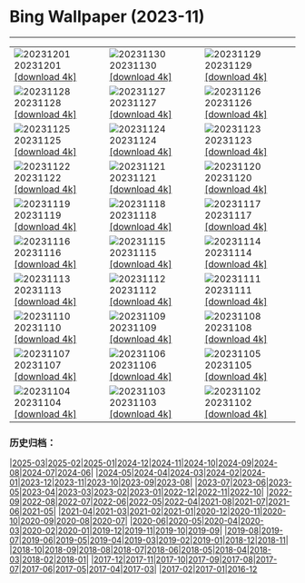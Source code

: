 # Bing Wallpaper (2023-11)
**************

<table><tr><td><img src="https://www.bing.com/th?id=OHR.IcebergAntarctica_IT-IT9598451046_1920x1080.jpg" alt="20231201"> 20231201 <a href="https://www.bing.com/th?id=OHR.IcebergAntarctica_IT-IT9598451046_UHD.jpg">[download 4k]</a></td><td><img src="https://www.bing.com/th?id=OHR.TrotternishStorr_IT-IT5546138012_1920x1080.jpg" alt="20231130"> 20231130 <a href="https://www.bing.com/th?id=OHR.TrotternishStorr_IT-IT5546138012_UHD.jpg">[download 4k]</a></td><td><img src="https://www.bing.com/th?id=OHR.TreeLighting_IT-IT9195386541_1920x1080.jpg" alt="20231129"> 20231129 <a href="https://www.bing.com/th?id=OHR.TreeLighting_IT-IT9195386541_UHD.jpg">[download 4k]</a></td></tr><tr><td><img src="https://www.bing.com/th?id=OHR.HumanKindness_IT-IT8962065761_1920x1080.jpg" alt="20231128"> 20231128 <a href="https://www.bing.com/th?id=OHR.HumanKindness_IT-IT8962065761_UHD.jpg">[download 4k]</a></td><td><img src="https://www.bing.com/th?id=OHR.RioNegro_IT-IT8563541659_1920x1080.jpg" alt="20231127"> 20231127 <a href="https://www.bing.com/th?id=OHR.RioNegro_IT-IT8563541659_UHD.jpg">[download 4k]</a></td><td><img src="https://www.bing.com/th?id=OHR.BradgateFallow_IT-IT7620518692_1920x1080.jpg" alt="20231126"> 20231126 <a href="https://www.bing.com/th?id=OHR.BradgateFallow_IT-IT7620518692_UHD.jpg">[download 4k]</a></td></tr><tr><td><img src="https://www.bing.com/th?id=OHR.TajoRiver_IT-IT6335699453_1920x1080.jpg" alt="20231125"> 20231125 <a href="https://www.bing.com/th?id=OHR.TajoRiver_IT-IT6335699453_UHD.jpg">[download 4k]</a></td><td><img src="https://www.bing.com/th?id=OHR.HallofMosses_IT-IT8394280522_1920x1080.jpg" alt="20231124"> 20231124 <a href="https://www.bing.com/th?id=OHR.HallofMosses_IT-IT8394280522_UHD.jpg">[download 4k]</a></td><td><img src="https://www.bing.com/th?id=OHR.TeideNational_IT-IT6647681954_1920x1080.jpg" alt="20231123"> 20231123 <a href="https://www.bing.com/th?id=OHR.TeideNational_IT-IT6647681954_UHD.jpg">[download 4k]</a></td></tr><tr><td><img src="https://www.bing.com/th?id=OHR.ValdiNon_IT-IT6962165513_1920x1080.jpg" alt="20231122"> 20231122 <a href="https://www.bing.com/th?id=OHR.ValdiNon_IT-IT6962165513_UHD.jpg">[download 4k]</a></td><td><img src="https://www.bing.com/th?id=OHR.GiornataAlbero_IT-IT4061721168_1920x1080.jpg" alt="20231121"> 20231121 <a href="https://www.bing.com/th?id=OHR.GiornataAlbero_IT-IT4061721168_UHD.jpg">[download 4k]</a></td><td><img src="https://www.bing.com/th?id=OHR.ChapmanAdventure_IT-IT1638129617_1920x1080.jpg" alt="20231120"> 20231120 <a href="https://www.bing.com/th?id=OHR.ChapmanAdventure_IT-IT1638129617_UHD.jpg">[download 4k]</a></td></tr><tr><td><img src="https://www.bing.com/th?id=OHR.FrozenBog_IT-IT1429362673_1920x1080.jpg" alt="20231119"> 20231119 <a href="https://www.bing.com/th?id=OHR.FrozenBog_IT-IT1429362673_UHD.jpg">[download 4k]</a></td><td><img src="https://www.bing.com/th?id=OHR.MilsePolarBear_IT-IT6547276065_1920x1080.jpg" alt="20231118"> 20231118 <a href="https://www.bing.com/th?id=OHR.MilsePolarBear_IT-IT6547276065_UHD.jpg">[download 4k]</a></td><td><img src="https://www.bing.com/th?id=OHR.BadRiver_IT-IT5930928466_1920x1080.jpg" alt="20231117"> 20231117 <a href="https://www.bing.com/th?id=OHR.BadRiver_IT-IT5930928466_UHD.jpg">[download 4k]</a></td></tr><tr><td><img src="https://www.bing.com/th?id=OHR.AthensAcropolis_IT-IT3514656411_1920x1080.jpg" alt="20231116"> 20231116 <a href="https://www.bing.com/th?id=OHR.AthensAcropolis_IT-IT3514656411_UHD.jpg">[download 4k]</a></td><td><img src="https://www.bing.com/th?id=OHR.SarekSweden_IT-IT3039153178_1920x1080.jpg" alt="20231115"> 20231115 <a href="https://www.bing.com/th?id=OHR.SarekSweden_IT-IT3039153178_UHD.jpg">[download 4k]</a></td><td><img src="https://www.bing.com/th?id=OHR.RussellLupines_IT-IT2361733458_1920x1080.jpg" alt="20231114"> 20231114 <a href="https://www.bing.com/th?id=OHR.RussellLupines_IT-IT2361733458_UHD.jpg">[download 4k]</a></td></tr><tr><td><img src="https://www.bing.com/th?id=OHR.OliveOrchard_IT-IT1918983389_1920x1080.jpg" alt="20231113"> 20231113 <a href="https://www.bing.com/th?id=OHR.OliveOrchard_IT-IT1918983389_UHD.jpg">[download 4k]</a></td><td><img src="https://www.bing.com/th?id=OHR.DiwaliAyodhya_IT-IT1029399441_1920x1080.jpg" alt="20231112"> 20231112 <a href="https://www.bing.com/th?id=OHR.DiwaliAyodhya_IT-IT1029399441_UHD.jpg">[download 4k]</a></td><td><img src="https://www.bing.com/th?id=OHR.ValDiFunes_IT-IT0203212451_1920x1080.jpg" alt="20231111"> 20231111 <a href="https://www.bing.com/th?id=OHR.ValDiFunes_IT-IT0203212451_UHD.jpg">[download 4k]</a></td></tr><tr><td><img src="https://www.bing.com/th?id=OHR.BadlandsSunrise_IT-IT9035430276_1920x1080.jpg" alt="20231110"> 20231110 <a href="https://www.bing.com/th?id=OHR.BadlandsSunrise_IT-IT9035430276_UHD.jpg">[download 4k]</a></td><td><img src="https://www.bing.com/th?id=OHR.NorwayBirch_IT-IT3144074333_1920x1080.jpg" alt="20231109"> 20231109 <a href="https://www.bing.com/th?id=OHR.NorwayBirch_IT-IT3144074333_UHD.jpg">[download 4k]</a></td><td><img src="https://www.bing.com/th?id=OHR.ManateeMama_IT-IT1827292679_1920x1080.jpg" alt="20231108"> 20231108 <a href="https://www.bing.com/th?id=OHR.ManateeMama_IT-IT1827292679_UHD.jpg">[download 4k]</a></td></tr><tr><td><img src="https://www.bing.com/th?id=OHR.KirkilaiTower_IT-IT0096866054_1920x1080.jpg" alt="20231107"> 20231107 <a href="https://www.bing.com/th?id=OHR.KirkilaiTower_IT-IT0096866054_UHD.jpg">[download 4k]</a></td><td><img src="https://www.bing.com/th?id=OHR.LagoPehoe_IT-IT9495444218_1920x1080.jpg" alt="20231106"> 20231106 <a href="https://www.bing.com/th?id=OHR.LagoPehoe_IT-IT9495444218_UHD.jpg">[download 4k]</a></td><td><img src="https://www.bing.com/th?id=OHR.SilencioSpain_IT-IT5372993928_1920x1080.jpg" alt="20231105"> 20231105 <a href="https://www.bing.com/th?id=OHR.SilencioSpain_IT-IT5372993928_UHD.jpg">[download 4k]</a></td></tr><tr><td><img src="https://www.bing.com/th?id=OHR.BisonSnow_IT-IT6079794906_1920x1080.jpg" alt="20231104"> 20231104 <a href="https://www.bing.com/th?id=OHR.BisonSnow_IT-IT6079794906_UHD.jpg">[download 4k]</a></td><td><img src="https://www.bing.com/th?id=OHR.ChiantiTuscany_IT-IT9257296555_1920x1080.jpg" alt="20231103"> 20231103 <a href="https://www.bing.com/th?id=OHR.ChiantiTuscany_IT-IT9257296555_UHD.jpg">[download 4k]</a></td><td><img src="https://www.bing.com/th?id=OHR.DeathValleySalt_IT-IT9897014974_1920x1080.jpg" alt="20231102"> 20231102 <a href="https://www.bing.com/th?id=OHR.DeathValleySalt_IT-IT9897014974_UHD.jpg">[download 4k]</a></td></tr></table>

### 历史归档：

|[2025-03](/../2025-03/2025-03.md)|[2025-02](/../2025-02/2025-02.md)|[2025-01](/../2025-01/2025-01.md)|[2024-12](/../2024-12/2024-12.md)|[2024-11](/../2024-11/2024-11.md)|[2024-10](/../2024-10/2024-10.md)|[2024-09](/../2024-09/2024-09.md)|[2024-08](/../2024-08/2024-08.md)|[2024-07](/../2024-07/2024-07.md)|[2024-06](/../2024-06/2024-06.md)|
|[2024-05](/../2024-05/2024-05.md)|[2024-04](/../2024-04/2024-04.md)|[2024-03](/../2024-03/2024-03.md)|[2024-02](/../2024-02/2024-02.md)|[2024-01](/../2024-01/2024-01.md)|[2023-12](/../2023-12/2023-12.md)|[2023-11](/2023-11.md)|[2023-10](/../2023-10/2023-10.md)|[2023-09](/../2023-09/2023-09.md)|[2023-08](/../2023-08/2023-08.md)|
|[2023-07](/../2023-07/2023-07.md)|[2023-06](/../2023-06/2023-06.md)|[2023-05](/../2023-05/2023-05.md)|[2023-04](/../2023-04/2023-04.md)|[2023-03](/../2023-03/2023-03.md)|[2023-02](/../2023-02/2023-02.md)|[2023-01](/../2023-01/2023-01.md)|[2022-12](/../2022-12/2022-12.md)|[2022-11](/../2022-11/2022-11.md)|[2022-10](/../2022-10/2022-10.md)|
|[2022-09](/../2022-09/2022-09.md)|[2022-08](/../2022-08/2022-08.md)|[2022-07](/../2022-07/2022-07.md)|[2022-06](/../2022-06/2022-06.md)|[2022-05](/../2022-05/2022-05.md)|[2022-04](/../2022-04/2022-04.md)|[2021-08](/../2021-08/2021-08.md)|[2021-07](/../2021-07/2021-07.md)|[2021-06](/../2021-06/2021-06.md)|[2021-05](/../2021-05/2021-05.md)|
|[2021-04](/../2021-04/2021-04.md)|[2021-03](/../2021-03/2021-03.md)|[2021-02](/../2021-02/2021-02.md)|[2021-01](/../2021-01/2021-01.md)|[2020-12](/../2020-12/2020-12.md)|[2020-11](/../2020-11/2020-11.md)|[2020-10](/../2020-10/2020-10.md)|[2020-09](/../2020-09/2020-09.md)|[2020-08](/../2020-08/2020-08.md)|[2020-07](/../2020-07/2020-07.md)|
|[2020-06](/../2020-06/2020-06.md)|[2020-05](/../2020-05/2020-05.md)|[2020-04](/../2020-04/2020-04.md)|[2020-03](/../2020-03/2020-03.md)|[2020-02](/../2020-02/2020-02.md)|[2020-01](/../2020-01/2020-01.md)|[2019-12](/../2019-12/2019-12.md)|[2019-11](/../2019-11/2019-11.md)|[2019-10](/../2019-10/2019-10.md)|[2019-09](/../2019-09/2019-09.md)|
|[2019-08](/../2019-08/2019-08.md)|[2019-07](/../2019-07/2019-07.md)|[2019-06](/../2019-06/2019-06.md)|[2019-05](/../2019-05/2019-05.md)|[2019-04](/../2019-04/2019-04.md)|[2019-03](/../2019-03/2019-03.md)|[2019-02](/../2019-02/2019-02.md)|[2019-01](/../2019-01/2019-01.md)|[2018-12](/../2018-12/2018-12.md)|[2018-11](/../2018-11/2018-11.md)|
|[2018-10](/../2018-10/2018-10.md)|[2018-09](/../2018-09/2018-09.md)|[2018-08](/../2018-08/2018-08.md)|[2018-07](/../2018-07/2018-07.md)|[2018-06](/../2018-06/2018-06.md)|[2018-05](/../2018-05/2018-05.md)|[2018-04](/../2018-04/2018-04.md)|[2018-03](/../2018-03/2018-03.md)|[2018-02](/../2018-02/2018-02.md)|[2018-01](/../2018-01/2018-01.md)|
|[2017-12](/../2017-12/2017-12.md)|[2017-11](/../2017-11/2017-11.md)|[2017-10](/../2017-10/2017-10.md)|[2017-09](/../2017-09/2017-09.md)|[2017-08](/../2017-08/2017-08.md)|[2017-07](/../2017-07/2017-07.md)|[2017-06](/../2017-06/2017-06.md)|[2017-05](/../2017-05/2017-05.md)|[2017-04](/../2017-04/2017-04.md)|[2017-03](/../2017-03/2017-03.md)|
|[2017-02](/../2017-02/2017-02.md)|[2017-01](/../2017-01/2017-01.md)|[2016-12](/../2016-12/2016-12.md)